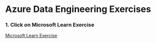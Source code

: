 # Azure Data Engineering Exercises

### 1. Click on Microsoft Learn Exercise

[Microsoft Learn Exercise](https://microsoftlearning.github.io/dp-203-azure-data-engineer/)

